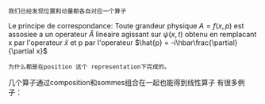 	我们已经发现位置和动量都各自对应一个算子
Le principe de correspondance:
	Toute grandeur physique $A = f(x,p)$ est assosiee a un operateur $\hat{A}$ lineaire agissant sur $\psi(x,t)$ obtenu en remplacant x par l'operateur $\hat{x}$ et p par l'operateur $\hat{p} = -i\hbar\frac{\partial}{\partial x}$

	为什么都是在position 这个 representation下完成的。

几个算子通过composition和sommes组合在一起也能得到线性算子
有很多例子：
